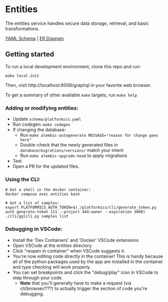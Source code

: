 # Entities
The entities service handles secure data storage, retrieval, and basic transformations.

[YAML Schema](https://github.com/chanzuckerberg/czid-platformics/blob/main/entities/schema/platformics.yaml) | [ER Diagram](https://github.com/chanzuckerberg/czid-platformics/tree/main/entities/schema)


## Getting started

To run a local development environment, clone this repo and run:

```
make local-init
```

Then, visit http://localhost:8008/graphql in your favorite web browser.

To get a summary of other available `make` targets, run `make help`

### Adding or modifying entities:

- Update `schema/platformics.yaml`
- Run codegen: `make codegen`
- If changing the database:
  - Run `make alembic-autogenerate MESSAGE="reason for change goes here"`
  - Double-check that the newly generated files in `database/migrations/versions/` match your intent
  - Run `make alembic-upgrade-head` to apply migrations
- Test
- Open a PR for the updated files.

### Using the CLI:
```
# Get a shell in the docker container:
docker compose exec entities bash

# Get a list of samples:
export PLATFORMICS_AUTH_TOKEN=$(./platformics/cli/generate_token.py auth generate-token 111 --project 444:owner --expiration 3600)
./cli/gqlcli.py samples list
```

### Debugging in VSCode:
- Install the 'Dev Containers' and 'Docker' VSCode extensions
- Open VSCode at the entities directory
- Click "reopen in container" when VSCode suggests it.
- You're now editing code directly in the container! This is handy because all of the python packages used by the app are installed in the container and type checking will work properly.
- You can set breakpoints and click the "debug/play" icon in VSCode to step through your code. 
  - **Note** that you'll generally have to make a request (via cli/browser/???) to actually trigger the section of code you're debugging.
